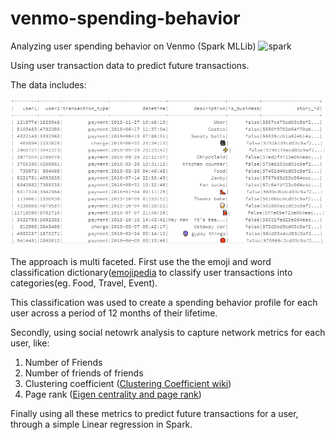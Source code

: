 # venmo-spending-behavior
Analyzing user spending behavior on Venmo (Spark MLLib)
![spark](https://upload.wikimedia.org/wikipedia/commons/thumb/f/f3/Apache_Spark_logo.svg/388px-Apache_Spark_logo.svg.png)

Using user transaction data to predict future transactions.

The data includes:

![data](data.png)

The approach is multi faceted. First use the the emoji and word classification dictionary([emojipedia](https://emojipedia.org/) to classify user transactions into categories(eg. Food, Travel, Event).

This classification was used to create a spending behavior profile for each user across a period of 12 months of their lifetime.

Secondly, using social netowrk analysis to capture network metrics for each user, like:
1. Number of Friends
2. Number of friends of friends
3. Clustering coefficient ([Clustering Coefficient wiki](https://en.wikipedia.org/wiki/Clustering_coefficient))
4. Page rank ([Eigen centrality and page rank](https://cambridge-intelligence.com/eigencentrality-pagerank/))

Finally using all these metrics to predict future transactions for a user, through a simple Linear regression in Spark.
